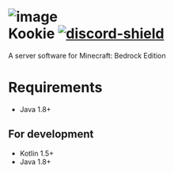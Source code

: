 [discord-invite]: https://discord.gg/FSyZYx79Ye
[discord-shield]: https://discord.com/api/guilds/844596677528780842/widget.png

# ![image](https://user-images.githubusercontent.com/16558115/118443050-666d2000-b726-11eb-9853-feaf2c6bec6f.png)<br>Kookie [ ![discord-shield][] ][discord-invite]

A server software for Minecraft: Bedrock Edition

# Requirements

- Java 1.8+

## For development

- Kotlin 1.5+
- Java 1.8+
